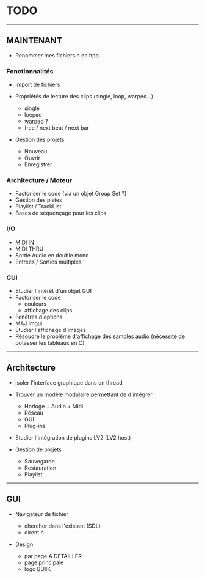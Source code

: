# TODO

---------------
## MAINTENANT

* Renommer mes fichiers h en hpp

### Fonctionnalités

* Import de fichiers

* Propriétés de lecture des clips (single, loop, warped...)
	* single
	* looped
	* warped ?
	* free / next beat / next bar

* Gestion des projets
	* Nouveau
	* Ouvrir
	* Enregistrer
	
### Architecture / Moteur

* Factoriser le code (via un objet Group Set ?)
* Gestion des pistes
* Playlist / TrackList
* Bases de séquençage pour les clips

### I/O

* MIDI IN
* MIDI THRU
* Sortie Audio en double mono
* Entrees / Sorties multiples

### GUI

* Etudier l'intérêt d'un objet GUI
* Factoriser le code
	* couleurs
	* affichage des clips
* Fenêtres d'options
* MAJ imgui
* Etudier l'affichage d'images
* Résoudre le problème d'affichage des samples audio (nécessite de potasser les tableaux en C)


---------------
## Architecture

* isoler l'interface graphique dans un thread

* Trouver un modèle modulaire permettant de d'intégrer 
	* Horloge + Audio + Midi
	* Réseau
	* GUI
	* Plug-ins

* Etudier l'intégration de plugins LV2 (LV2 host)

* Gestion de projets
	* Sauvegarde
	* Restauration
	* Playlist

---------------
## GUI


* Navigateur de fichier
	* chercher dans l'existant (SDL)
	* dirent.h

* Design
	* par page A DETAILLER
	* page principale
	* logo BUllK


